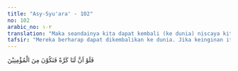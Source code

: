```yaml
---
title: "Asy-Syu'ara' - 102"
no: 102
arabic_no: ١٠٢
translation: "Maka seandainya kita dapat kembali (ke dunia) niscaya kita menjadi orang-orang yang beriman.”"
tafsir: "Mereka berharap dapat dikembalikan ke dunia. Jika keinginan itu terkabul, mereka berjanji akan beriman dan beramal saleh. Akan tetapi, hal itu tidak mungkin. Itu hanya alasan mereka, sebab sekiranya dikembalikan ke dunia sekalipun, mereka tetap akan ingkar kembali."
---
```


فَلَوْ اَنَّ لَنَا كَرَّةً فَنَكُوْنَ مِنَ الْمُؤْمِنِيْنَ  
